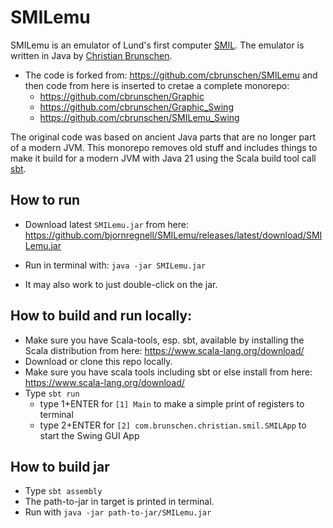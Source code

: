 # SMILemu

SMILemu is an emulator of Lund's first computer [SMIL](https://en.wikipedia.org/wiki/SMIL_(computer)). The emulator is written in Java by [Christian Brunschen](https://github.com/cbrunschen).

* The code is forked from: https://github.com/cbrunschen/SMILemu and then code from here is inserted to cretae a complete monorepo:
  * https://github.com/cbrunschen/Graphic
  * https://github.com/cbrunschen/Graphic_Swing
  * https://github.com/cbrunschen/SMILemu_Swing

The original code was based on ancient Java parts that are no longer part of a modern JVM. This monorepo removes old stuff and includes things to make it build for a modern JVM with Java 21 using the Scala build tool call [sbt](https://www.scala-sbt.org/).

## How to run 

* Download latest `SMILemu.jar` from here: https://github.com/bjornregnell/SMILemu/releases/latest/download/SMILemu.jar

* Run in terminal with: `java -jar SMILemu.jar`

* It may also work to just double-click on the jar.

## How to build and run locally:

* Make sure you have Scala-tools, esp. sbt, available by installing the Scala distribution from here: https://www.scala-lang.org/download/ 
* Download or clone this repo locally.
* Make sure you have scala tools including sbt or else install from here: https://www.scala-lang.org/download/ 
* Type `sbt run` 
  * type 1+ENTER for `[1] Main` to make a simple print of registers to terminal 
  * type 2+ENTER for `[2] com.brunschen.christian.smil.SMILApp` to start the Swing GUI App

## How to build jar

* Type `sbt assembly`
* The path-to-jar in target is printed in terminal.
* Run with `java -jar path-to-jar/SMILemu.jar`



